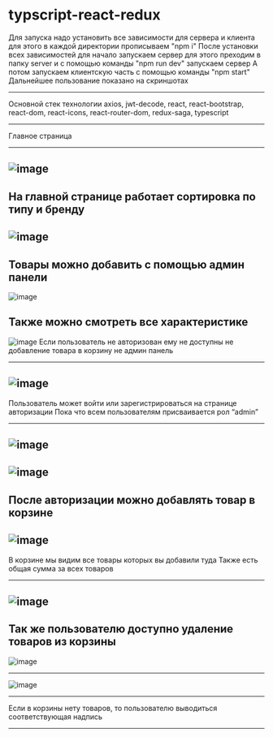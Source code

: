 # typscript-react-redux

Для запуска надо установить все зависимости для сервера и клиента
для этого в каждой директории прописываем "npm i"
После установки всех зависимостей для начало запускаем сервер для этого преходим в папку server и с помощью команды "npm run dev" запускаем сервер
А потом запускаем клиентскую часть с помощью команды "npm start"
Дальнейшее пользование показано на скриншотах

---
Основной стек технологии
    axios,
    jwt-decode,
    react,
    react-bootstrap,
    react-dom,
    react-icons,
    react-router-dom,
    redux-saga,
    typescript

---

Главное страница

---

## ![image](https://user-images.githubusercontent.com/74898494/133442257-5ac79a01-f1d3-45e8-8c60-f424f721e8f3.png)

## На главной странице работает сортировка по типу и бренду

## ![image](https://user-images.githubusercontent.com/74898494/133443769-34859666-e2da-481e-b2b9-42d49b3fa2ef.png)

## Товары можно добавить с помощью админ панели

![image](https://user-images.githubusercontent.com/74898494/133445096-261ba6a3-d015-49fa-9bab-68728f2a9a98.png)

## Также можно смотреть все характеристике

![image](https://user-images.githubusercontent.com/74898494/133445440-52160494-e82a-48d1-b30f-57353cc223e6.png)
Если пользователь не авторизован ему не доступны не добавление товара в корзину не админ панель

---

## ![image](https://user-images.githubusercontent.com/74898494/146887766-10a6c7af-159f-444f-a384-f44a207d5c28.png)

Пользователь может войти или зарегистрироваться на странице авторизации
Пока что всем пользователям присваивается рол “admin”

---

## ![image](https://user-images.githubusercontent.com/74898494/146887871-a70ae686-4fad-446d-91e5-4441292f9926.png)

## ![image](https://user-images.githubusercontent.com/74898494/146887997-58b6c812-030b-47ec-a4a1-5198a157ff15.png)

## После авторизации можно добавлять товар в корзине

## ![image](https://user-images.githubusercontent.com/74898494/146888866-596ad1bf-804c-44ed-8c88-d9fc09c5ae9a.png)

В корзине мы видим все товары которых вы добавили туда
Также есть общая сумма за всех товаров

---

## ![image](https://user-images.githubusercontent.com/74898494/146889166-d0604ffb-83fd-4502-8169-77bf790a0e2d.png)

## Так же пользователю доступно удаление товаров из корзины

![image](https://user-images.githubusercontent.com/74898494/146889568-ffd281e4-dde1-4e7f-b871-20433a4161c2.png)

---

![image](https://user-images.githubusercontent.com/74898494/146889679-c29b0a8b-3083-4580-846d-93fe0e50be7b.png)

---

Если в корзины нету товаров, то пользователю выводиться соответствующая надпись

---
